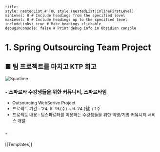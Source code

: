 ```table-of-contents
title: 
style: nestedList # TOC style (nestedList|inlineFirstLevel)
minLevel: 0 # Include headings from the specified level
maxLevel: 0 # Include headings up to the specified level
includeLinks: true # Make headings clickable
debugInConsole: false # Print debug info in Obsidian console
```

# 1. Spring Outsourcing Team Project
## ■ 팀 프로젝트를 마치고 KTP 회고

![Spartime](https://github.com/Spartime/Spartime/assets/154594004/4c8d2413-9bc7-4273-bfa2-e9077fb54b37)
### - 스파르타 수강생들을 위한 커뮤니티, 스파르타임
- Outsourcing WebSerive Project
- 프로젝트 기간 : '24. 6. 19.(수) ~ 6. 24.(월) / 1주
- 프로젝트 내용 : 팀스파르타를 이용하는 수강생들을 위한 익명/기명 커뮤니티 서비스 개발

### - 




[[Templates]]

